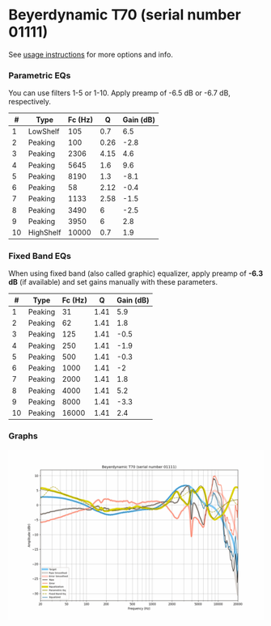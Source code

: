 # Beyerdynamic T70 (serial number 01111)
See [usage instructions](https://github.com/jaakkopasanen/AutoEq#usage) for more options and info.

### Parametric EQs
You can use filters 1-5 or 1-10. Apply preamp of -6.5 dB or -6.7 dB, respectively.

|   # | Type      |   Fc (Hz) |    Q |   Gain (dB) |
|-----|-----------|-----------|------|-------------|
|   1 | LowShelf  |       105 | 0.7  |         6.5 |
|   2 | Peaking   |       100 | 0.26 |        -2.8 |
|   3 | Peaking   |      2306 | 4.15 |         4.6 |
|   4 | Peaking   |      5645 | 1.6  |         9.6 |
|   5 | Peaking   |      8190 | 1.3  |        -8.1 |
|   6 | Peaking   |        58 | 2.12 |        -0.4 |
|   7 | Peaking   |      1133 | 2.58 |        -1.5 |
|   8 | Peaking   |      3490 | 6    |        -2.5 |
|   9 | Peaking   |      3950 | 6    |         2.8 |
|  10 | HighShelf |     10000 | 0.7  |         1.9 |

### Fixed Band EQs
When using fixed band (also called graphic) equalizer, apply preamp of **-6.3 dB** (if available) and set gains manually with these parameters.

|   # | Type    |   Fc (Hz) |    Q |   Gain (dB) |
|-----|---------|-----------|------|-------------|
|   1 | Peaking |        31 | 1.41 |         5.9 |
|   2 | Peaking |        62 | 1.41 |         1.8 |
|   3 | Peaking |       125 | 1.41 |        -0.5 |
|   4 | Peaking |       250 | 1.41 |        -1.9 |
|   5 | Peaking |       500 | 1.41 |        -0.3 |
|   6 | Peaking |      1000 | 1.41 |        -2   |
|   7 | Peaking |      2000 | 1.41 |         1.8 |
|   8 | Peaking |      4000 | 1.41 |         5.2 |
|   9 | Peaking |      8000 | 1.41 |        -3.3 |
|  10 | Peaking |     16000 | 1.41 |         2.4 |

### Graphs
![](./Beyerdynamic%20T70%20(serial%20number%2001111).png)
